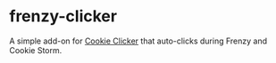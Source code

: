 # frenzy-clicker

A simple add-on for [Cookie Clicker](http://orteil.dashnet.org/cookieclicker/) that auto-clicks during Frenzy and Cookie Storm.
